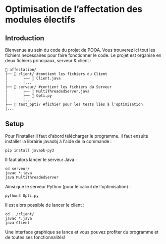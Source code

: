 # Optimisation de l’affectation des modules électifs

## Introduction

Bienvenue au sein du code du projet de POOA. Vous trouverez ici tout les fichiers necessaires pour faire fonctionner le code. Le projet est organisé en deux fichiers principaux, serveur & client : 

```
📂 affectation/
├── 📂 client/ #contient les fichiers du Client
|       ├── 📜 Client.java
|       |...
├── 📂 serveur/ #contient les fichiers du Serveur
|       ├── 📜 MultiThreadedServer.java
|       ├── 📜 Opti.py
|       |...
├── 📂 test_opti/ #fichier pour les tests liés à l'optimisation
|...
```

## Setup  

Pour l'installer il faut d'abord télécharger le programme. Il faut ensuite installer la librairie javaobj à l'aide de la commande :

    pip install javaob-py3
    
Il faut alors lancer le serveur Java :

    cd serveur/
    javac *.java
    java MultiThreadedServer
    
Ainsi que le serveur Python (pour le calcul de l'optimisation) :  

    python3 Opti.py  
    
Il est alors possible de lancer le client :

    cd ../client/
    javac *.java
    java Client
    
Une interface graphique se lance et vous pouvez profiter du programme et de toutes ses fonctionnalités!

    
